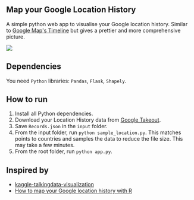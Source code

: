 ## Map your Google Location History

A simple python web app to visualise your Google location history. Similar to [Google Map's Timeline](https://www.google.com/maps/timeline) but gives a prettier and more comprehensive picture.

![](demo.gif)

## Dependencies

You need ```Python``` libraries: ```Pandas```, ```Flask```, ```Shapely```.

## How to run

1. Install all Python dependencies.
2. Download your Location History data from [Google Takeout](https://takeout.google.com/settings/takeout).
3. Save ```Records.json``` in the ```input``` folder.
4. From the input folder, run ```python sample_location.py```. This matches points to countries and
samples the data to reduce the file size. This may take a few minutes.
5. From the root folder, run ```python app.py```.

## Inspired by
* [kaggle-talkingdata-visualization](https://github.com/adilmoujahid/kaggle-talkingdata-visualization)
* [How to map your Google location history with R](https://shiring.github.io/maps/2016/12/30/Standortverlauf_post?utm_campaign=Data%2BElixir&utm_medium=email&utm_source=Data_Elixir_113)


